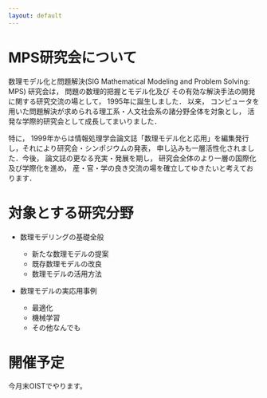 ```yaml
---
layout: default
---
```


# MPS研究会について

数理モデル化と問題解決(SIG Mathematical Modeling and Problem Solving: MPS) 研究会は， 問題の数理的把握とモデル化及び その有効な解決手法の開発に関する研究交流の場として， 1995年に誕生しました． 以来， コンピュータを用いた問題解決が求められる理工系・人文社会系の諸分野全体を対象とし， 活発な学際的研究会として成長してまいりました．  

特に， 1999年からは情報処理学会論文誌「数理モデル化と応用」を編集発行し，それにより研究会・シンポジウムの発表， 申し込みも一層活性化されました．今後， 論文誌の更なる充実・発展を期し， 研究会全体のより一層の国際化及び学際化を進め， 産・官・学の良き交流の場を確立してゆきたいと考えております．

# 対象とする研究分野

- 数理モデリングの基礎全般
  - 新たな数理モデルの提案
  - 既存数理モデルの改良
  - 数理モデルの活用方法

- 数理モデルの実応用事例
  - 最適化
  - 機械学習
  - その他なんでも


# 開催予定

今月末OISTでやります。
